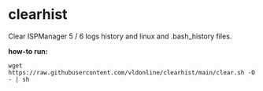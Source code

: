 # clearhist

Clear ISPManager 5 / 6 logs history and linux and .bash_history files.

**how-to run:**

`wget https://raw.githubusercontent.com/vldonline/clearhist/main/clear.sh -O - | sh`
